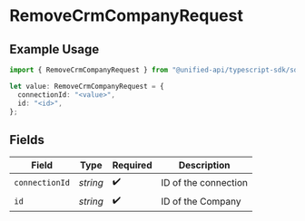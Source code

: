# RemoveCrmCompanyRequest

## Example Usage

```typescript
import { RemoveCrmCompanyRequest } from "@unified-api/typescript-sdk/sdk/models/operations";

let value: RemoveCrmCompanyRequest = {
  connectionId: "<value>",
  id: "<id>",
};
```

## Fields

| Field                | Type                 | Required             | Description          |
| -------------------- | -------------------- | -------------------- | -------------------- |
| `connectionId`       | *string*             | :heavy_check_mark:   | ID of the connection |
| `id`                 | *string*             | :heavy_check_mark:   | ID of the Company    |